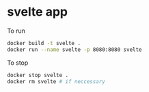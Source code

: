 # svelte app

To run 

```bash
docker build -t svelte .
docker run --name svelte -p 8080:8080 svelte
```

To stop

```bash
docker stop svelte .
docker rm svelte # if neccessary
```
